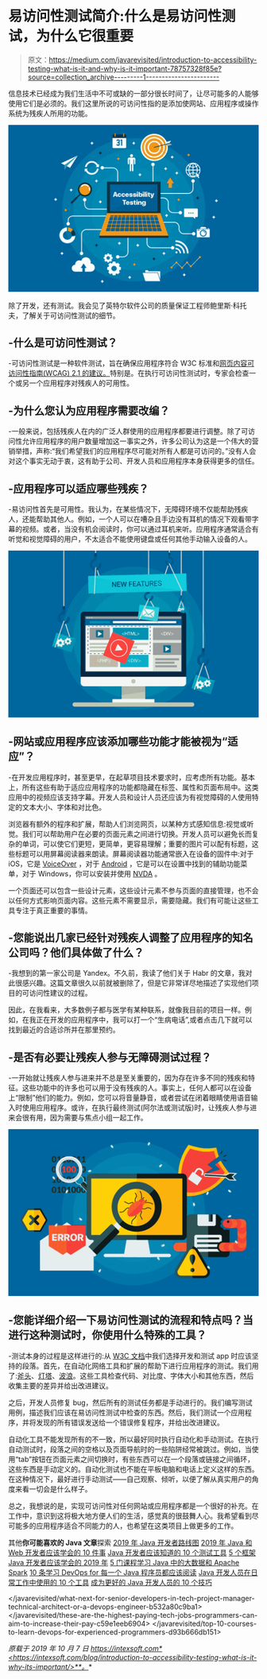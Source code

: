 # 易访问性测试简介:什么是易访问性测试，为什么它很重要

> 原文：<https://medium.com/javarevisited/introduction-to-accessibility-testing-what-is-it-and-why-is-it-important-78757328f85e?source=collection_archive---------1----------------------->

信息技术已经成为我们生活中不可或缺的一部分很长时间了，让尽可能多的人能够使用它们是必须的。我们这里所说的可访问性指的是添加使网站、应用程序或操作系统为残疾人所用的功能。

![](img/2ac3e393a1785e416af0e02d2c2aedc5.png)

除了开发，还有测试。我会见了英特尔软件公司的质量保证工程师鲍里斯·科托夫，了解关于可访问性测试的细节。

## -什么是可访问性测试？

-可访问性测试是一种软件测试，旨在确保应用程序符合 W3C 标准和[网页内容可访问性指南(WCAG) 2.1 的建议。](https://www.w3.org/TR/WCAG21/)特别是。在执行可访问性测试时，专家会检查一个或另一个应用程序对残疾人的可用性。

## -为什么您认为应用程序需要改编？

-一般来说，包括残疾人在内的广泛人群使用的应用程序都要进行调整。除了可访问性允许应用程序的用户数量增加这一事实之外，许多公司认为这是一个伟大的营销举措，声称:“我们希望我们的应用程序尽可能对所有人都是可访问的。”没有人会对这个事实无动于衷，这有助于公司、开发人员和应用程序本身获得更多的信任。

## -应用程序可以适应哪些残疾？

-易访问性首先是可用性。我认为，在某些情况下，无障碍环境不仅能帮助残疾人，还能帮助其他人。例如，一个人可以在嘈杂且手边没有耳机的情况下观看带字幕的视频。或者，当没有机会阅读时，你可以通过耳机来听。应用程序通常适合有听觉和视觉障碍的用户，不太适合不能使用键盘或任何其他手动输入设备的人。

![](img/354f01703d9440c75c2fbdb6394fa7be.png)

## -网站或应用程序应该添加哪些功能才能被视为“适应”？

-在开发应用程序时，甚至更早，在起草项目技术要求时，应考虑所有功能。基本上，所有这些有助于适应应用程序的功能都隐藏在标签、属性和页面布局中。这类应用中的视频应该支持字幕。开发人员和设计人员还应该为有视觉障碍的人使用特定的文本大小、字体和对比色。

浏览器有额外的程序和扩展，帮助人们浏览网页，以某种方式感知信息:视觉或听觉。我们可以帮助用户在必要的页面元素之间进行切换。开发人员可以避免长而复杂的单词，可以使它们更短，更简单，更容易理解；重要的图片可以配有标题，这些标题可以用屏幕阅读器来朗读。屏幕阅读器功能通常嵌入在设备的固件中:对于 iOS，它是 [VoiceOver](https://www.apple.com/accessibility/iphone/vision/) ，对于 [Android](https://javarevisited.blogspot.com/2017/12/top-5-android-online-training-courses-for-Java-developers.html) ，它是可以在设置中找到的辅助功能菜单，对于 Windows，你可以安装并使用 [NVDA](https://www.nvaccess.org/) 。

一个页面还可以包含一些设计元素，这些设计元素不参与页面的直接管理，也不会以任何方式影响页面内容。这些元素不需要显示，需要隐藏。我们有可能让这些工具专注于真正重要的事情。

## -您能说出几家已经针对残疾人调整了应用程序的知名公司吗？他们具体做了什么？

-我想到的第一家公司是 Yandex。不久前，我读了他们关于 Habr 的文章，我对此很感兴趣。这篇文章很久以前就被删除了，但是它非常详尽地描述了实现他们项目的可访问性建议的过程。

因此，在我看来，大多数例子都与医学有某种联系，就像我目前的项目一样。例如，在我正在开发的应用程序中，我可以打一个“生病电话”,或者点击几下就可以找到最近的合适诊所并在那里预约。

## -是否有必要让残疾人参与无障碍测试过程？

-一开始就让残疾人参与进来并不总是至关重要的，因为存在许多不同的残疾和特征。这些功能中的许多也可以用于没有残疾的人。事实上，任何人都可以在设备上“限制”他们的能力。例如，您可以将音量静音，或者尝试在闭着眼睛使用语音输入时使用应用程序。或许，在执行最终测试(阿尔法或测试版)时，让残疾人参与进来会很有用，因为需要与焦点小组一起工作。

![](img/56c220d2e820cc866b8a5dc9043c77d5.png)

## -您能详细介绍一下易访问性测试的流程和特点吗？当进行这种测试时，你使用什么特殊的工具？

-测试本身的过程是这样进行的:从 [W3C 文档](https://www.w3.org/TR/WCAG21/)中我们选择开发和测试 app 时应该坚持的段落。首先，在自动化网络工具和扩展的帮助下进行应用程序的测试。我们用了:[斧头](https://chrome.google.com/webstore/detail/axe/lhdoppojpmngadmnindnejefpokejbdd)、[灯塔](https://chrome.google.com/webstore/detail/lighthouse/blipmdconlkpinefehnmjammfjpmpbjk)、[波浪](https://chrome.google.com/webstore/detail/wave-evaluation-tool/jbbplnpkjmmeebjpijfedlgcdilocofh)。这些工具检查代码、对比度、字体大小和其他东西，然后收集主要的差异并给出改进建议。

之后，开发人员修复 bug，然后所有的测试任务都是手动进行的。我们编写测试用例，描述我们应该在易访问性测试中检查的东西。然后，我们测试一个应用程序，并将发现的所有错误发送给一个错误修复程序，并给出改进建议。

自动化工具不能发现所有的不一致，所以最好同时执行自动化和手动测试。在执行自动测试时，段落之间的空格以及页面导航时的一些陷阱经常被跳过。例如，当使用“tab”按钮在页面元素之间切换时，有些东西可以在一个段落或链接之间循环，这些东西是手动定义的。自动化测试也不能在平板电脑和电话上定义这样的东西。在这种情况下，最好进行手动测试——自己观察、倾听，以便了解从真实用户的角度来看一切会是什么样子。

总之，我想说的是，实现可访问性对任何网站或应用程序都是一个很好的补充。在工作中，意识到这将极大地方便人们的生活，感觉真的很鼓舞人心。我希望看到尽可能多的应用程序适合不同能力的人，也希望在这类项目上做更多的工作。

其他**你可能喜欢的 Java 文章**探索
[2019 年 Java 开发者路线图](https://javarevisited.blogspot.com/2019/10/the-java-developer-roadmap.html)
[2019 年 Java 和 Web 开发者应该学会的 10 件事](http://javarevisited.blogspot.sg/2017/12/10-things-java-programmers-should-learn.html#axzz53ENLS1RB)
[Java 开发者应该知道的 10 个测试工具](http://javarevisited.blogspot.sg/2018/01/10-unit-testing-and-integration-tools-for-java-programmers.html)
[5 个框架 Java 开发者应该学会的 2019 年](http://javarevisited.blogspot.sg/2018/04/top-5-java-frameworks-to-learn-in-2018_27.html)
[5 门课程学习 Java 中的大数据和 Apache Spark](http://javarevisited.blogspot.sg/2017/12/top-5-courses-to-learn-big-data-and.html)
[10 条学习 DevOps for 每一个 Java 程序员都应该阅读](https://javarevisited.blogspot.com/2018/09/10-devops-courses-for-experienced-java-developers.html)
[Java 开发人员在日常工作中使用的 10 个工具](http://javarevisited.blogspot.sg/2017/03/10-tools-used-by-java-programming-Developers.html#axzz55lrMRnNC)
[成为更好的 Java 开发人员的 10 个技巧](https://javarevisited.blogspot.com/2018/05/10-tips-to-become-better-java-developer.html)

</javarevisited/what-next-for-senior-developers-in-tech-project-manager-technical-architect-or-a-devops-engineer-b532a80c9ba1>  </javarevisited/these-are-the-highest-paying-tech-jobs-programmers-can-aim-to-increase-their-pay-c59e1eeb6904>  </javarevisited/top-10-courses-to-learn-devops-for-experienced-programmers-d93b666db151>  

*原载于 2019 年 10 月 7 日 https://intexsoft.com*<https://intexsoft.com/blog/introduction-to-accessibility-testing-what-is-it-why-its-important/>**。**